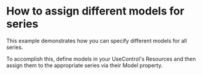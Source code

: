 # How to assign different models for series


<p>This example demonstrates how you can specify different models for all series.</p><p>To accomplish this, define  models in your UseControl's Resources and then assign them to the appropriate series via their Model  property.</p><br />


<br/>


